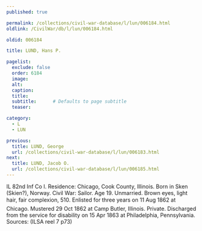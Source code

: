 ```yaml
---
published: true

permalink: /collections/civil-war-database/l/lun/006184.html
oldlink: /CivilWar/db/l/lun/006184.html

oldid: 006184

title: LUND, Hans P.

pagelist:
  exclude: false
  order: 6184
  image: 
  alt:
  caption:
  title:
  subtitle:      # Defaults to page subtitle
  teaser:

category: 
  - L 
  - LUN

previous:
  title: LUND, George
  url: /collections/civil-war-database/l/lun/006183.html  
next:
  title: LUND, Jacob O.
  url: /collections/civil-war-database/l/lun/006185.html   
---
```

IL 82nd Inf Co I. Residence: Chicago, Cook County, Illinois. Born in Sken (Skien?), Norway. Civil War: Sailor. Age 19. Unmarried. Brown eyes, light hair, fair complexion, 5&#146;10&#148;. Enlisted for three years on 11 Aug 1862 at Chicago. Mustered 29 Oct 1862 at Camp Butler, Illinois. Private. Discharged from the service for disability on 15 Apr 1863 at Philadelphia, Pennsylvania. Sources: (ILSA reel 7 p73)